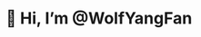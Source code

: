 # 👋 Hi, I’m @WolfYangFan

<!---
WolfYangFan/WolfYangFan is a ✨ special ✨ repository because its `README.md` (this file) appears on your GitHub profile.
You can click the Preview link to take a look at your changes.
--->
